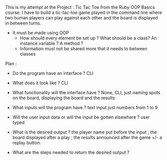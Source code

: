 This is my attempt at the Project : Tic Tac Toe from the Ruby OOP Basics course.
I have to build a tic-tac-toe game played in the command line where two human
players can play against each other and the board is displayed in between turns.

- It must be made using OOP
  - How should every element be set up ? What should be a class? An instance variable ? A method ?
  - Information must not be shared more that it needs to between classes

Plan : 

- Do the program have an interface ? CLI
- What does it look like ? CLI
- What functionality will the interface have ? None, CLI, just naming spots on the board, displaying the board and the results

- What inputs will the program have ? text input just numbers from 1 to 9
- Will the user input data or will the input be gotten elsewhere ? user typed

- What is the desired output ? the player name put before the input ; the board displayed after a play ; the results announced after the game +/- a replay button.

- What are the steps needed to return the desired output ?